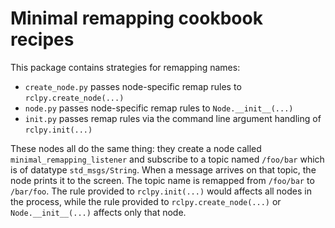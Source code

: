 # Minimal remapping cookbook recipes

This package contains strategies for remapping names:
 * `create_node.py` passes node-specific remap rules to `rclpy.create_node(...)`
 * `node.py` passes node-specific remap rules to `Node.__init__(...)`
 * `init.py` passes remap rules via the command line argument handling of `rclpy.init(...)`

These nodes all do the same thing: they create a node called `minimal_remapping_listener` and subscribe to a topic named `/foo/bar` which is of datatype `std_msgs/String`.
When a message arrives on that topic, the node prints it to the screen.
The topic name is remapped from `/foo/bar` to `/bar/foo`.
The rule provided to `rclpy.init(...)` would affects all nodes in the process, while the rule provided to `rclpy.create_node(...)` or `Node.__init__(...)` affects only that node.
